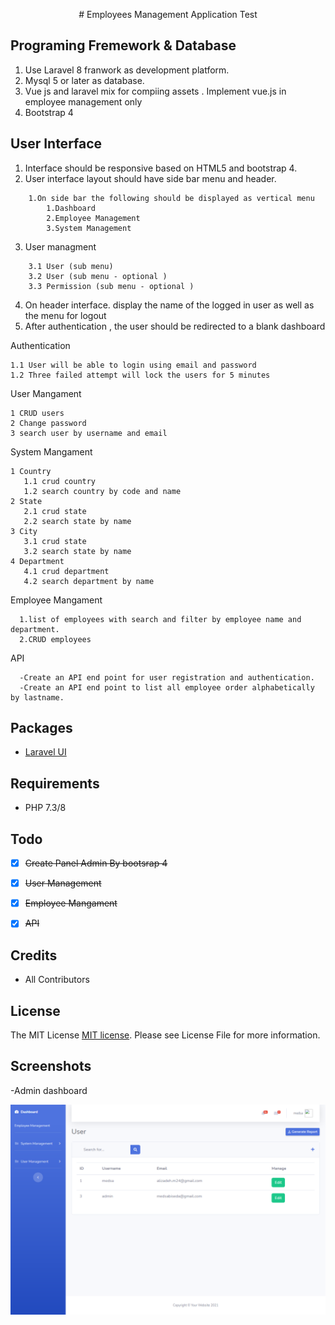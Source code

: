 <p align="center">
    # Employees Management Application Test
</p>

## Programing Fremework & Database
1. Use Laravel 8 franwork as development platform.
2. Mysql 5 or later as database.
3. Vue js and laravel mix for compiing assets . Implement vue.js in employee management only
4. Bootstrap 4

## User Interface
1. Interface should be responsive based on HTML5 and bootstrap 4.
2. User interface layout should have side bar menu and header.
```
    1.On side bar the following should be displayed as vertical menu
        1.Dashboard
        2.Employee Management
        3.System Management
```
3. User managment 
```
    3.1 User (sub menu)
    3.2 User (sub menu - optional )
    3.3 Permission (sub menu - optional )
```
4. On header interface. display the name of the logged in user as well as the menu for logout
5. After authentication , the user should be redirected to a blank dashboard

Authentication
 ```
 1.1 User will be able to login using email and password
 1.2 Three failed attempt will lock the users for 5 minutes
 
 ```
User Mangament 
 ```
 1 CRUD users
 2 Change password
 3 search user by username and email
 ```
System  Mangament 
 ```
 1 Country
    1.1 crud country
    1.2 search country by code and name
 2 State
    2.1 crud state
    2.2 search state by name
 3 City
    3.1 crud state
    3.2 search state by name
 4 Department
    4.1 crud department
    4.2 search department by name
 
 ```
Employee Mangament 
 ```
   1.list of employees with search and filter by employee name and department.
   2.CRUD employees
 ```
 API
 ```
   -Create an API end point for user registration and authentication.
   -Create an API end point to list all employee order alphabetically by lastname.
 ```

## Packages
- [Laravel UI](https://github.com/laravel/ui)

## Requirements
- PHP 7.3/8



## Todo
- [x] ~~Create Panel Admin By bootsrap 4~~
- [x] ~~User Management~~
- [x] ~~Employee Mangament~~
- [x] ~~API~~


## Credits
- All Contributors

## License
The MIT License [MIT license](https://opensource.org/licenses/MIT). Please see License File for more information.

## Screenshots
-Admin dashboard

![screenshot 1](art/admin.png)



